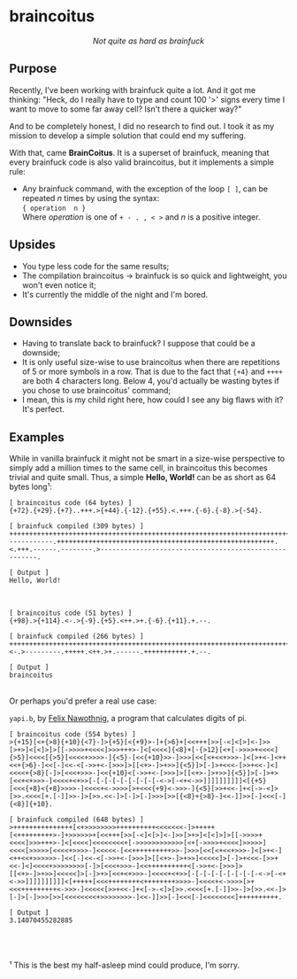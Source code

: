 # braincoitus

<p align="center">
    <i>Not quite as hard as brainfuck</i>
</p>

## Purpose

Recently, I've been working with brainfuck quite a lot. And it got me thinking: "Heck, do I really have to type and count 100 '>'
signs every time I want to move to some far away cell? Isn't there a quicker way?"

And to be completely honest, I did no research to find out. I took it as my mission to develop a simple solution that could end
my suffering.

With that, came **BrainCoitus**. It is a superset of brainfuck, meaning that every brainfuck code is also valid braincoitus, but
it implements a simple rule:

- Any brainfuck command, with the exception of the loop `[ ]`, can be repeated *n* times by using the syntax:<br>
    ```{ operation  n }```<br>
    Where *operation* is one of `+ - . , < >` and *n* is a positive integer.

## Upsides

- You type less code for the same results;
- The compilation braincoitus -> brainfuck is so quick and lightweight, you won't even notice it;
- It's currently the middle of the night and I'm bored.

## Downsides

- Having to translate back to brainfuck? I suppose that could be a downside;
- It is only useful size-wise to use braincoitus when there are repetitions of 5 or more symbols in a row. That is
  due to the fact that `{+4}` and `++++` are both 4 characters long. Below 4, you'd actually be wasting bytes if
  you chose to use braincoitus' command;
- I mean, this is my child right here, how could I see any big flaws with it? It's perfect.

## Examples

While in vanilla brainfuck it might not be smart in a size-wise perspective to simply add a million times to the same cell,
in braincoitus this becomes trivial and quite small. Thus, a simple **Hello, World!** can be as short as 64 bytes long¹:

    [ braincoitus code (64 bytes) ]
    {+72}.{+29}.{+7}..+++.>{+44}.{-12}.{+55}.<.+++.{-6}.{-8}.>{-54}.

    [ brainfuck compiled (309 bytes) ]
    ++++++++++++++++++++++++++++++++++++++++++++++++++++++++++++++++++++++++.+++++++++++++++++++++++++++++.+++++++..+++.>++++++++++++++++++++++++++++++++++++++++++++.------------.+++++++++++++++++++++++++++++++++++++++++++++++++++++++.<.+++.------.--------.>------------------------------------------------------.

    [ Output ]
    Hello, World!

<br>

    [ braincoitus code (51 bytes) ]
    {+98}.>{+114}.<-.>{-9}.{+5}.<++.>+.{-6}.{+11}.+.--.
    
    [ brainfuck compiled (266 bytes) ]
    ++++++++++++++++++++++++++++++++++++++++++++++++++++++++++++++++++++++++++++++++++++++++++++++++++.>++++++++++++++++++++++++++++++++++++++++++++++++++++++++++++++++++++++++++++++++++++++++++++++++++++++++++++++++++.<-.>---------.+++++.<++.>+.------.+++++++++++.+.--.
    
    [ Output ]
    braincoitus
<br>
Or perhaps you'd prefer a real use case:

`yapi.b`, by [Felix Nawothnig](mailto:felix.nawothnig@t-online.de), a program that calculates digits of pi.

    [ braincoitus code (554 bytes) ]
    >{+15}[<+{>8}{+10}{<7}-]>{+5}[<{+9}>-]+{>6}+[<<+++[>>[-<]<[>]<-]>>[>+>]<[<]>]>[[->>>>+<<<<]>>>+++>-]<[<<<<]{<8}+[-{>12}[<+[->>>>+<<<<]{>5}]<<<<[{>5}[<<<<+>>>>-]{<5}-[<<{+10}>>-]>>>[<<[<+<<+>>>-]<[>+<-]<++<<+{>6}-]<<[-]<<-<[->>+<-[>>>]>[[<+>-]>+>>]{<5}]>[-]>+<<<-[>>+<<-]<]<<<<+{>8}[-]>[<<<+>>>-]<<{+10}<[->>+<-[>>>]>[[<+>-]>+>>]{<5}]>[-]>+>[<<+<+>>>-]<<<<+<+>>[-[-[-[-[-[-[-[-[-<->[-<+<->>]]]]]]]]]]<[{+5}[<<<{+8}<{+8}>>>>-]<<<<+<->>>>[>+<<<{+9}<->>>-]{<5}[>>+<<-]+<[->-<]>[>>.<<<<[+.[-]]>>-]>[>>.<<-]>[-]>[-]>>>[>>[{<8}+{>8}-]<<-]]>>[-]<<<[-]{<8}]{+10}.
    
    [ brainfuck compiled (648 bytes) ]
    >+++++++++++++++[<+>>>>>>>>++++++++++<<<<<<<-]>+++++[<+++++++++>-]+>>>>>>+[<<+++[>>[-<]<[>]<-]>>[>+>]<[<]>]>[[->>>>+<<<<]>>>+++>-]<[<<<<]<<<<<<<<+[->>>>>>>>>>>>[<+[->>>>+<<<<]>>>>>]<<<<[>>>>>[<<<<+>>>>-]<<<<<-[<<++++++++++>>-]>>>[<<[<+<<+>>>-]<[>+<-]<++<<+>>>>>>-]<<[-]<<-<[->>+<-[>>>]>[[<+>-]>+>>]<<<<<]>[-]>+<<<-[>>+<<-]<]<<<<+>>>>>>>>[-]>[<<<+>>>-]<<++++++++++<[->>+<-[>>>]>[[<+>-]>+>>]<<<<<]>[-]>+>[<<+<+>>>-]<<<<+<+>>[-[-[-[-[-[-[-[-[-<->[-<+<->>]]]]]]]]]]<[+++++[<<<++++++++<++++++++>>>>-]<<<<+<->>>>[>+<<<+++++++++<->>>-]<<<<<[>>+<<-]+<[->-<]>[>>.<<<<[+.[-]]>>-]>[>>.<<-]>[-]>[-]>>>[>>[<<<<<<<<+>>>>>>>>-]<<-]]>>[-]<<<[-]<<<<<<<<]++++++++++.
    
    [ Output ]
    3.14070455282885
<br><br><br>
¹ This is the best my half-asleep mind could produce, I'm sorry.
